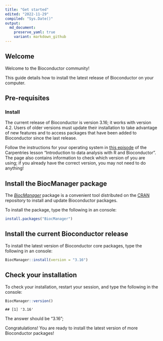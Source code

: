 ```yaml
---
title: "Get started"
edited: "2022-11-29"
compiled: "Sys.Date()"
output:
  md_document:
    preserve_yaml: true
    variant: markdown_github
---
```


## Welcome

Welcome to the Bioconductor community!

This guide details how to install the latest release of Bioconductor on
your computer.

## Pre-requisites

### Install <i class="fab fa-r-project"></i>

The current release of Bioconductor is version 3.16; it works with
<i class="fab fa-r-project"></i> version 4.2. Users of older
<i class="fab fa-r-project"></i> versions must update their installation
to take advantage of new features and to access packages that have been
added to Bioconductor since the last release.

Follow the instructions for your operating system in [this
episode](https://carpentries-incubator.github.io/bioc-intro/setup.html)
of the Carpentries lesson “Introduction to data analysis with R and
Bioconductor”. The page also contains information to check which version
of <i class="fab fa-r-project"></i> you are using; if you already have
the correct version, you may not need to do anything!

## Install the BiocManager package

The *[BiocManager](https://CRAN.R-project.org/package=BiocManager)*
package is a convenient tool distributed on the
[CRAN](https://cran.r-project.org/) repository to install and update
Bioconductor packages.

To install the package, type the following in an
<i class="fab fa-r-project"></i> console:

``` r
install.packages("BiocManager")
```

## Install the current Bioconductor release

To install the latest version of Bioconductor core packages, type the
following in an <i class="fab fa-r-project"></i> console:

``` r
BiocManager::install(version = "3.16")
```

## Check your installation

To check your installation, restart your
<i class="fab fa-r-project"></i> session, and type the following in the
<i class="fab fa-r-project"></i> console:

``` r
BiocManager::version()
```

    ## [1] '3.16'

The answer should be “3.16”;

Congratulations! You are ready to install the latest version of more
Bioconductor packages!

<!-- Links -->

